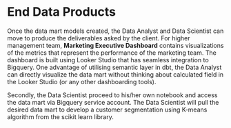 # End Data Products

Once the data mart models created, the Data Analyst and Data Scientist can move to produce the deliverables asked by the client. For higher management team, **Marketing Executive Dashboard** contains visualizations of the metrics that represent the performance of the marketing team. The dashboard is built using Looker Studio that has seamless integration to Bigquery. One advantage of utilising semantic layer in dbt, the Data Analyst can directly visualize the data mart without thinking about calculated field in the Looker Studio (or any other dashboarding tools).

Secondly, the Data Scientist proceed to his/her own notebook and access the data mart via Bigquery service account. The Data Scientist will pull the desired data mart to develop a customer segmentation using K-means algorithm from the scikit learn library.
